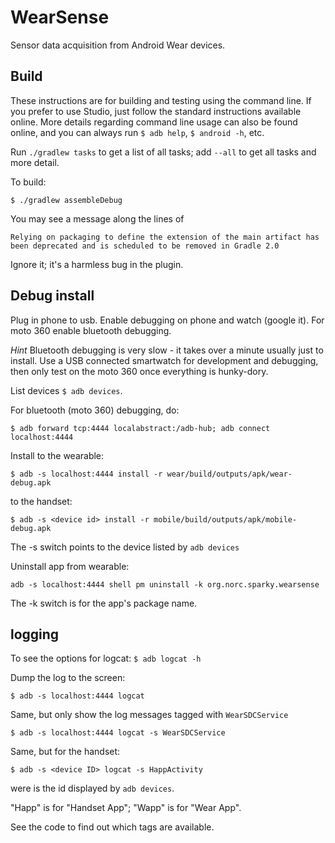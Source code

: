 WearSense
===========

Sensor data acquisition from Android Wear devices.


## Build

These instructions are for building and testing using the command
line.  If you prefer to use Studio, just follow the standard
instructions available online.  More details regarding command line
usage can also be found online, and you can always run `$ adb help`,
`$ android -h`, etc.

Run `./gradlew tasks` to get a list of all tasks; add `--all` to get
all tasks and more detail.

To build:

```
$ ./gradlew assembleDebug
```

You may see a message along the lines of

```
Relying on packaging to define the extension of the main artifact has been deprecated and is scheduled to be removed in Gradle 2.0
```

Ignore it; it's a harmless bug in the plugin.


## Debug install

Plug in phone to usb.  Enable debugging on phone and watch (google
it).  For moto 360 enable bluetooth debugging.

*Hint* Bluetooth debugging is very slow - it takes over a minute
 usually just to install.  Use a USB connected smartwatch for
 development and debugging, then only test on the moto 360 once
 everything is hunky-dory.

List devices `$ adb devices`.

For bluetooth (moto 360) debugging, do:

```
$ adb forward tcp:4444 localabstract:/adb-hub; adb connect localhost:4444
```

Install to the wearable:

```
$ adb -s localhost:4444 install -r wear/build/outputs/apk/wear-debug.apk
```

to the handset:

```
$ adb -s <device id> install -r mobile/build/outputs/apk/mobile-debug.apk
```

The -s switch points to the device listed by `adb devices`

Uninstall app from wearable:

```
adb -s localhost:4444 shell pm uninstall -k org.norc.sparky.wearsense
```

The -k switch is for the app's package name.

## logging

To see the options for logcat:  `$ adb logcat -h`

Dump the log to the screen:

```
$ adb -s localhost:4444 logcat
```

Same, but only show the log messages tagged with `WearSDCService`

```
$ adb -s localhost:4444 logcat -s WearSDCService
```

Same, but for the handset:

```
$ adb -s <device ID> logcat -s HappActivity
```

were <device ID> is the id displayed by `adb devices`.

"Happ" is for "Handset App"; "Wapp" is for "Wear App".

See the code to find out which tags are available.
